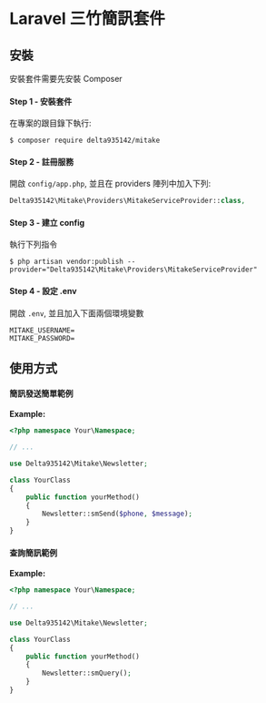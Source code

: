 # Laravel 三竹簡訊套件

## 安裝
安裝套件需要先安裝 Composer

#### Step 1 - 安裝套件
在專案的跟目錄下執行:

```shell
$ composer require delta935142/mitake
```

#### Step 2 - 註冊服務
開啟 `config/app.php`, 並且在 providers 陣列中加入下列:

```php
Delta935142\Mitake\Providers\MitakeServiceProvider::class,
```

#### Step 3 - 建立 config
執行下列指令

```shell
$ php artisan vendor:publish --provider="Delta935142\Mitake\Providers\MitakeServiceProvider"
```

#### Step 4 - 設定 .env
開啟 `.env`, 並且加入下面兩個環境變數

```env
MITAKE_USERNAME=
MITAKE_PASSWORD=
```

## 使用方式

#### 簡訊發送簡單範例

**Example:**

```php
<?php namespace Your\Namespace;

// ...

use Delta935142\Mitake\Newsletter;

class YourClass
{
    public function yourMethod()
    {
        Newsletter::smSend($phone, $message);
    }
}
```

#### 查詢簡訊範例

**Example:**

```php
<?php namespace Your\Namespace;

// ...

use Delta935142\Mitake\Newsletter;

class YourClass
{
    public function yourMethod()
    {
        Newsletter::smQuery();
    }
}
```